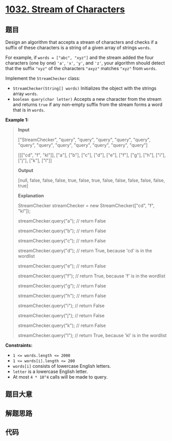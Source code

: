 # [1032. Stream of Characters](https://leetcode.com/problems/stream-of-characters/)

## 题目

Design an algorithm that accepts a stream of characters and checks if a suffix
of these characters is a string of a given array of strings `words`.

For example, if `words = ["abc", "xyz"]` and the stream added the four
characters (one by one) `'a'`, `'x'`, `'y'`, and `'z'`, your algorithm should
detect that the suffix `"xyz"` of the characters `"axyz"` matches `"xyz"` from
`words`.

Implement the `StreamChecker` class:

- `StreamChecker(String[] words)` Initializes the object with the strings array `words`.
- `boolean query(char letter)` Accepts a new character from the stream and returns `true` if any non-empty suffix from the stream forms a word that is in `words`.

**Example 1:**

> **Input**
>
> ["StreamChecker", "query", "query", "query", "query", "query", "query", "query", "query", "query", "query", "query", "query"]
>
> [[["cd", "f", "kl"]], ["a"], ["b"], ["c"], ["d"], ["e"], ["f"], ["g"], ["h"], ["i"], ["j"], ["k"], ["l"]]
>
> **Output**
>
> [null, false, false, false, true, false, true, false, false, false, false, false, true]
>
> **Explanation**
>
> StreamChecker streamChecker = new StreamChecker(["cd", "f", "kl"]);
>
> streamChecker.query("a"); // return False
>
> streamChecker.query("b"); // return False
>
> streamChecker.query("c"); // return False
>
> streamChecker.query("d"); // return True, because 'cd' is in the wordlist
>
> streamChecker.query("e"); // return False
>
> streamChecker.query("f"); // return True, because 'f' is in the wordlist
>
> streamChecker.query("g"); // return False
>
> streamChecker.query("h"); // return False
>
> streamChecker.query("i"); // return False
>
> streamChecker.query("j"); // return False
>
> streamChecker.query("k"); // return False
>
> streamChecker.query("l"); // return True, because 'kl' is in the wordlist

**Constraints:**

- `1 <= words.length <= 2000`
- `1 <= words[i].length <= 200`
- `words[i]` consists of lowercase English letters.
- `letter` is a lowercase English letter.
- At most `4 * 10^4` calls will be made to query.

## 题目大意

## 解题思路

## 代码

```javascript

```
